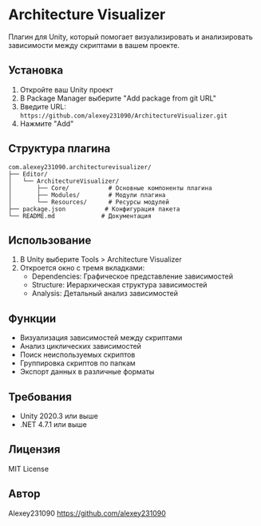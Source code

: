 # Architecture Visualizer

Плагин для Unity, который помогает визуализировать и анализировать зависимости между скриптами в вашем проекте.

## Установка

1. Откройте ваш Unity проект
2. В Package Manager выберите "Add package from git URL"
3. Введите URL: `https://github.com/alexey231090/ArchitectureVisualizer.git`
4. Нажмите "Add"

## Структура плагина

```
com.alexey231090.architecturevisualizer/
├── Editor/
│   └── ArchitectureVisualizer/
│       ├── Core/           # Основные компоненты плагина
│       ├── Modules/        # Модули плагина
│       └── Resources/      # Ресурсы модулей
├── package.json           # Конфигурация пакета
└── README.md             # Документация
```

## Использование

1. В Unity выберите Tools > Architecture Visualizer
2. Откроется окно с тремя вкладками:
   - Dependencies: Графическое представление зависимостей
   - Structure: Иерархическая структура зависимостей
   - Analysis: Детальный анализ зависимостей

## Функции

- Визуализация зависимостей между скриптами
- Анализ циклических зависимостей
- Поиск неиспользуемых скриптов
- Группировка скриптов по папкам
- Экспорт данных в различные форматы

## Требования

- Unity 2020.3 или выше
- .NET 4.7.1 или выше

## Лицензия

MIT License

## Автор

Alexey231090
https://github.com/alexey231090 